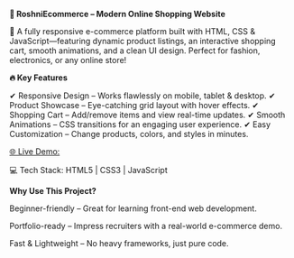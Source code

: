 **🚀 RoshniEcommerce – Modern Online Shopping Website**

🛒 A fully responsive e-commerce platform built with HTML, CSS & JavaScript—featuring dynamic product listings, an interactive shopping cart, smooth animations, and a clean UI design. Perfect for fashion, electronics, or any online store!

**🔥 Key Features**

✔ Responsive Design – Works flawlessly on mobile, tablet & desktop.
✔ Product Showcase – Eye-catching grid layout with hover effects.
✔ Shopping Cart – Add/remove items and view real-time updates.
✔ Smooth Animations – CSS transitions for an engaging user experience.
✔ Easy Customization – Change products, colors, and styles in minutes.

 [🌐 Live Demo:](https://roshnijaiswal70489.github.io/RoshniEcommerce/)

💻 Tech Stack: HTML5 | CSS3 | JavaScript

**Why Use This Project?**

Beginner-friendly – Great for learning front-end web development.

Portfolio-ready – Impress recruiters with a real-world e-commerce demo.

Fast & Lightweight – No heavy frameworks, just pure code.
